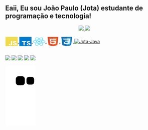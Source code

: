 ## Eaii, Eu sou João Paulo (Jota) estudante de programação e tecnologia!

<div align="center">
  <a href="https://github.com/jotahubb">
  <img height="180em" src="https://github-readme-stats.vercel.app/api?username=jotahubb&show_icons=true&theme=dark&include_all_commits=true&count_private=true"/>
  <img height="180em" src="https://github-readme-stats.vercel.app/api/top-langs/?username=jotahubb&layout=compact&langs_count=8&theme=dark"/>
</div>



<div style="display: inline_block"><br>
  <img align="center" alt="Jota-Js" height="30" width="40" src="https://raw.githubusercontent.com/devicons/devicon/master/icons/javascript/javascript-plain.svg">
  <img align="center" alt="Jota-Ts" height="30" width="40" src="https://raw.githubusercontent.com/devicons/devicon/master/icons/typescript/typescript-plain.svg">
  <img align="center" alt="Jota-React" height="30" width="40" src="https://raw.githubusercontent.com/devicons/devicon/master/icons/react/react-original.svg">
  <img align="center" alt="Jota-HTML" height="30" width="40" src="https://raw.githubusercontent.com/devicons/devicon/master/icons/html5/html5-original.svg">
  <img align="center" alt="Jota-CSS" height="30" width="40" src="https://raw.githubusercontent.com/devicons/devicon/master/icons/css3/css3-original.svg">
  <img align="center" alt="Jota-Java" heigth ="30" width="40" src="https://cdn.jsdelivr.net/gh/devicons/devicon/icons/java/java-plain-wordmark.svg" />         
</div>
  
  ##
 
<div> 

 <a href="https://www.instagram.com/jp_joao77/" target="_blank"><img src="https://img.shields.io/badge/-Instagram-%23E4405F?style=for-the-badge&logo=instagram&logoColor=white" target="_blank"></a>
 <a href="https://discord.gg/JJfKE8wN" target="_blank"><img src="https://img.shields.io/badge/Discord-7289DA?style=for-the-badge&logo=discord&logoColor=white" target="_blank"></a> 
 <a href = "https://accounts.google.com/SignOutOptions?hl=pt-BR&continue=https://mail.google.com&service=mail&ec=GBRAFw"><img src="https://img.shields.io/badge/Gmail-D14836?style=for-the-badge&logo=gmail&logoColor=white" target="_blank"></a>
 <a href="https://www.linkedin.com/in/jo%C3%A3o-paulo-b0092b25a/?lipi=urn%3Ali%3Apage%3Ad_flagship3_feed%3BSEao535OSXeAFZEw2xKvxw%3D%3D" target="_blank"><img src="https://img.shields.io/badge/-LinkedIn-%230077B5?style=for-the-badge&logo=linkedin&logoColor=white" target="_blank"></a> 
 <a href="https://w.app/F5IxrK" target="_blank"><img src="https://img.shields.io/badge/WhatsApp-25D366?style=for-the-badge&logo=whatsapp&logoColor=white" target="_blank"></a> 
</div>

![Snake animation](https://github.com/jotahubb/jotahubb/blob/output/github-contribution-grid-snake.svg)
